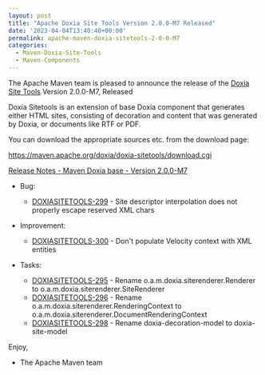 ```yaml
---
layout: post
title: "Apache Doxia Site Tools Version 2.0.0-M7 Released"
date: '2023-04-04T13:40:40+00:00'
permalink: apache-maven-doxia-sitetools-2-0-0-M7
categories:
  - Maven-Doxia-Site-Tools
  - Maven-Components
---
```

The Apache Maven team is pleased to announce the release of the
[Doxia Site Tools](https://maven.apache.org/doxia/doxia-sitetools/) Version 2.0.0-M7,
Released

Doxia Sitetools is an extension of base Doxia component that generates either
HTML sites, consisting of decoration and content that was generated by Doxia,
or documents like RTF or PDF.

You can download the appropriate sources etc. from the download page:

https://maven.apache.org/doxia/doxia-sitetools/download.cgi

[Release Notes - Maven Doxia base - Version 2.0.0-M7](https://issues.apache.org/jira/secure/ReleaseNote.jspa?projectId=12317320&version=12353068)

* Bug:
  * [DOXIASITETOOLS-299](https://issues.apache.org/jira/browse/DOXIASITETOOLS-299) - Site descriptor interpolation does not properly escape reserved XML chars
 
* Improvement:
  * [DOXIASITETOOLS-300](https://issues.apache.org/jira/browse/DOXIASITETOOLS-300) - Don't populate Velocity context with XML entities
 
* Tasks:
  * [DOXIASITETOOLS-295](https://issues.apache.org/jira/browse/DOXIASITETOOLS-295) - Rename o.a.m.doxia.siterenderer.Renderer to o.a.m.doxia.siterenderer.SiteRenderer
  * [DOXIASITETOOLS-296](https://issues.apache.org/jira/browse/DOXIASITETOOLS-296) - Rename o.a.m.doxia.siterenderer.RenderingContext to o.a.m.doxia.siterenderer.DocumentRenderingContext
  * [DOXIASITETOOLS-298](https://issues.apache.org/jira/browse/DOXIASITETOOLS-298) - Rename doxia-decoration-model to doxia-site-model
  
Enjoy,
- The Apache Maven team 